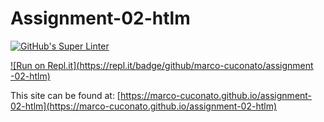 # Assignment-02-htlm


[![GitHub's Super Linter](https://github.com/marco-cuconato/assignment-02-htlm/workflows/GitHub's%20Super%20Linter/badge.svg)](https://github.com/marco-cuconato/assignment-02-htlm/actions)

[![Run on Repl.it](https://repl.it/badge/github/marco-cuconato/assignment -02-htlm)](https://repl.it/github/marco-cuconato/assignment-02-htlm)

This site can be found at: [https://marco-cuconato.github.io/assignment-02-htlm](https://marco-cuconato.github.io/assignment-02-htlm)
